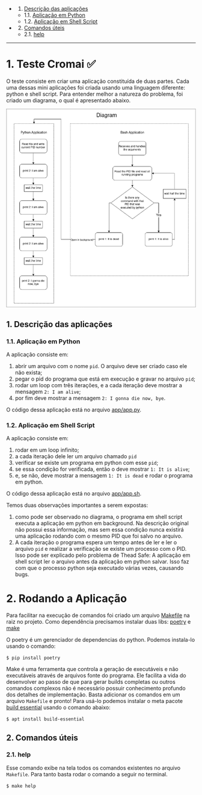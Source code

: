 <!-- vscode-markdown-toc -->

- 1. [Descrição das aplicações](#Descriodasaplicaes)
  - 1.1. [Aplicação em Python](#AplicaoemPython)
  - 1.2. [Aplicação em Shell Script](#AplicaoemShellScript)
- 2. [Comandos úteis](#Comandosteis)
  - 2.1. [help](#help)

<!-- vscode-markdown-toc-config
	numbering=true
	autoSave=true
	/vscode-markdown-toc-config -->
<!-- /vscode-markdown-toc --><!-- vscode-markdown-toc -->

---

# 1. <a name='TesteCromai'></a>Teste Cromai ✅

O teste consiste em criar uma aplicação constituída de duas partes. Cada uma dessas mini aplicações foi criada usando uma linguagem diferente: python e shell script. Para entender melhor a natureza do problema, foi criado um diagrama, o qual é apresentado abaixo.

![diagrama](./images/cromai.png)

## 1. <a name='Descriodasaplicaes'></a>Descrição das aplicações

### 1.1. <a name='AplicaoemPython'></a>Aplicação em Python

A aplicação consiste em:

1. abrir um arquivo com o nome `pid`. O arquivo deve ser criado caso ele não exista;
2. pegar o pid do programa que está em execução e gravar no arquivo `pid`;
3. rodar um loop com três iterações, e a cada iteração deve mostrar a mensagem `2: I am alive`;
4. por fim deve mostrar a mensagem `2: I gonna die now, bye`.

O código dessa aplicação está no arquivo [app/app.py](./app/app.py).

### 1.2. <a name='AplicaoemShellScript'></a>Aplicação em Shell Script

A aplicação consiste em:

1. rodar em um loop infinito;
2. a cada iteração dele ler um arquivo chamado `pid`
3. verificar se existe um programa em python com esse `pid`;
4. se essa condição for verificada, então o deve mostrar `1: It is alive`;
5. e, se não, deve mostrar a mensagem `1: It is dead` e rodar o programa em python.

O código dessa aplicação está no arquivo [app/app.sh](./app/app.sh).

Temos duas observações importantes a serem expostas:

1. como pode ser observado no diagrama, o programa em shell script executa a aplicação em python em background. Na descrição original não possui essa informação, mas sem essa condição nunca existirá uma aplicação rodando com o mesmo PID que foi salvo no arquivo.
2. A cada iteração o programa espera um tempo antes de ler e ler o arquivo `pid` e realizar a verificação se existe um processo com o PID. Isso pode ser explicado pelo problema de Thead Safe: A aplicação em shell script ler o arquivo antes da aplicação em python salvar. Isso faz com que o processo python seja executado várias vezes, causando bugs.

# 2. <a name='RodandoaAplicao'></a>Rodando a Aplicação

Para facilitar na execução de comandos foi criado um arquivo [Makefile](./Makefile) na raiz no projeto. Como dependência precisamos instalar duas libs: [poetry]() e [make](https://www.gnu.org/software/make/)

O poetry é um gerenciador de dependencias do python. Podemos instala-lo usando o comando:

```
$ pip install poetry
```

Make é uma ferramenta que controla a geração de executáveis e não executáveis através de arquivos fonte do programa. Ele facilita a vida do desenvolver ao passo de que para gerar builds completas ou outros comandos complexos não é necessário possuir conhecimento profundo dos detalhes de implementação. Basta adicionar os comandos em um arquivo `Makefile` e pronto! Para usá-lo podemos instalar o meta pacote [build essential](https://pimylifeup.com/ubuntu-build-essential/) usando o comando abaixo:

```
$ apt install build-essential
```

## 2. <a name='Comandosteis'></a>Comandos úteis

### 2.1. <a name='help'></a>help

Esse comando exibe na tela todos os comandos existentes no arquivo `Makefile`. Para tanto basta rodar o comando a seguir no terminal.

```
$ make help
```


